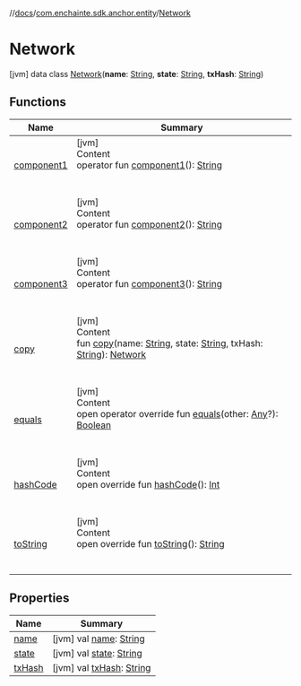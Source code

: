 //[docs](../../index.md)/[com.enchainte.sdk.anchor.entity](../index.md)/[Network](index.md)



# Network  
 [jvm] data class [Network](index.md)(**name**: [String](https://kotlinlang.org/api/latest/jvm/stdlib/kotlin/-string/index.html), **state**: [String](https://kotlinlang.org/api/latest/jvm/stdlib/kotlin/-string/index.html), **txHash**: [String](https://kotlinlang.org/api/latest/jvm/stdlib/kotlin/-string/index.html))   


## Functions  
  
|  Name|  Summary| 
|---|---|
| <a name="com.enchainte.sdk.anchor.entity/Network/component1/#/PointingToDeclaration/"></a>[component1](component1.md)| <a name="com.enchainte.sdk.anchor.entity/Network/component1/#/PointingToDeclaration/"></a>[jvm]  <br>Content  <br>operator fun [component1](component1.md)(): [String](https://kotlinlang.org/api/latest/jvm/stdlib/kotlin/-string/index.html)  <br><br><br>
| <a name="com.enchainte.sdk.anchor.entity/Network/component2/#/PointingToDeclaration/"></a>[component2](component2.md)| <a name="com.enchainte.sdk.anchor.entity/Network/component2/#/PointingToDeclaration/"></a>[jvm]  <br>Content  <br>operator fun [component2](component2.md)(): [String](https://kotlinlang.org/api/latest/jvm/stdlib/kotlin/-string/index.html)  <br><br><br>
| <a name="com.enchainte.sdk.anchor.entity/Network/component3/#/PointingToDeclaration/"></a>[component3](component3.md)| <a name="com.enchainte.sdk.anchor.entity/Network/component3/#/PointingToDeclaration/"></a>[jvm]  <br>Content  <br>operator fun [component3](component3.md)(): [String](https://kotlinlang.org/api/latest/jvm/stdlib/kotlin/-string/index.html)  <br><br><br>
| <a name="com.enchainte.sdk.anchor.entity/Network/copy/#kotlin.String#kotlin.String#kotlin.String/PointingToDeclaration/"></a>[copy](copy.md)| <a name="com.enchainte.sdk.anchor.entity/Network/copy/#kotlin.String#kotlin.String#kotlin.String/PointingToDeclaration/"></a>[jvm]  <br>Content  <br>fun [copy](copy.md)(name: [String](https://kotlinlang.org/api/latest/jvm/stdlib/kotlin/-string/index.html), state: [String](https://kotlinlang.org/api/latest/jvm/stdlib/kotlin/-string/index.html), txHash: [String](https://kotlinlang.org/api/latest/jvm/stdlib/kotlin/-string/index.html)): [Network](index.md)  <br><br><br>
| <a name="kotlin/Any/equals/#kotlin.Any?/PointingToDeclaration/"></a>[equals](../../com.enchainte.sdk.proof.entity/-proof/-companion/index.md#%5Bkotlin%2FAny%2Fequals%2F%23kotlin.Any%3F%2FPointingToDeclaration%2F%5D%2FFunctions%2F-1221540720)| <a name="kotlin/Any/equals/#kotlin.Any?/PointingToDeclaration/"></a>[jvm]  <br>Content  <br>open operator override fun [equals](../../com.enchainte.sdk.proof.entity/-proof/-companion/index.md#%5Bkotlin%2FAny%2Fequals%2F%23kotlin.Any%3F%2FPointingToDeclaration%2F%5D%2FFunctions%2F-1221540720)(other: [Any](https://kotlinlang.org/api/latest/jvm/stdlib/kotlin/-any/index.html)?): [Boolean](https://kotlinlang.org/api/latest/jvm/stdlib/kotlin/-boolean/index.html)  <br><br><br>
| <a name="kotlin/Any/hashCode/#/PointingToDeclaration/"></a>[hashCode](../../com.enchainte.sdk.proof.entity/-proof/-companion/index.md#%5Bkotlin%2FAny%2FhashCode%2F%23%2FPointingToDeclaration%2F%5D%2FFunctions%2F-1221540720)| <a name="kotlin/Any/hashCode/#/PointingToDeclaration/"></a>[jvm]  <br>Content  <br>open override fun [hashCode](../../com.enchainte.sdk.proof.entity/-proof/-companion/index.md#%5Bkotlin%2FAny%2FhashCode%2F%23%2FPointingToDeclaration%2F%5D%2FFunctions%2F-1221540720)(): [Int](https://kotlinlang.org/api/latest/jvm/stdlib/kotlin/-int/index.html)  <br><br><br>
| <a name="kotlin/Any/toString/#/PointingToDeclaration/"></a>[toString](../../com.enchainte.sdk.proof.entity/-proof/-companion/index.md#%5Bkotlin%2FAny%2FtoString%2F%23%2FPointingToDeclaration%2F%5D%2FFunctions%2F-1221540720)| <a name="kotlin/Any/toString/#/PointingToDeclaration/"></a>[jvm]  <br>Content  <br>open override fun [toString](../../com.enchainte.sdk.proof.entity/-proof/-companion/index.md#%5Bkotlin%2FAny%2FtoString%2F%23%2FPointingToDeclaration%2F%5D%2FFunctions%2F-1221540720)(): [String](https://kotlinlang.org/api/latest/jvm/stdlib/kotlin/-string/index.html)  <br><br><br>


## Properties  
  
|  Name|  Summary| 
|---|---|
| <a name="com.enchainte.sdk.anchor.entity/Network/name/#/PointingToDeclaration/"></a>[name](name.md)| <a name="com.enchainte.sdk.anchor.entity/Network/name/#/PointingToDeclaration/"></a> [jvm] val [name](name.md): [String](https://kotlinlang.org/api/latest/jvm/stdlib/kotlin/-string/index.html)   <br>
| <a name="com.enchainte.sdk.anchor.entity/Network/state/#/PointingToDeclaration/"></a>[state](state.md)| <a name="com.enchainte.sdk.anchor.entity/Network/state/#/PointingToDeclaration/"></a> [jvm] val [state](state.md): [String](https://kotlinlang.org/api/latest/jvm/stdlib/kotlin/-string/index.html)   <br>
| <a name="com.enchainte.sdk.anchor.entity/Network/txHash/#/PointingToDeclaration/"></a>[txHash](tx-hash.md)| <a name="com.enchainte.sdk.anchor.entity/Network/txHash/#/PointingToDeclaration/"></a> [jvm] val [txHash](tx-hash.md): [String](https://kotlinlang.org/api/latest/jvm/stdlib/kotlin/-string/index.html)   <br>

